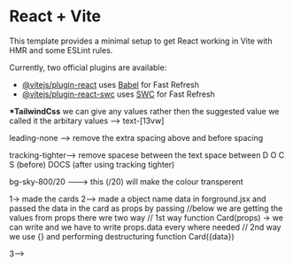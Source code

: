# React + Vite

This template provides a minimal setup to get React working in Vite with HMR and some ESLint rules.

Currently, two official plugins are available:

- [@vitejs/plugin-react](https://github.com/vitejs/vite-plugin-react/blob/main/packages/plugin-react/README.md) uses [Babel](https://babeljs.io/) for Fast Refresh
- [@vitejs/plugin-react-swc](https://github.com/vitejs/vite-plugin-react-swc) uses [SWC](https://swc.rs/) for Fast Refresh

**\*TailwindCss**
we can give any values rather then the suggested value we called it the arbitary values --> text-[13vw]

leading-none --> remove the extra spacing above and before spacing

tracking-tighter--> remove spacese between the text space between D O C S (before) DOCS (after using tracking tighter)

bg-sky-800/20 ---> this (/20) will make the colour transperent

1-> made the cards 
2--> made a object name data in forground.jsx and passed the data in the card as props by passing 
//below we are getting the values from props there wre two way
// 1st way function Card(props) -> we can write and we have to write props.data every where needed
// 2nd way we use {} and performing destructuring function Card({data})

3-->
